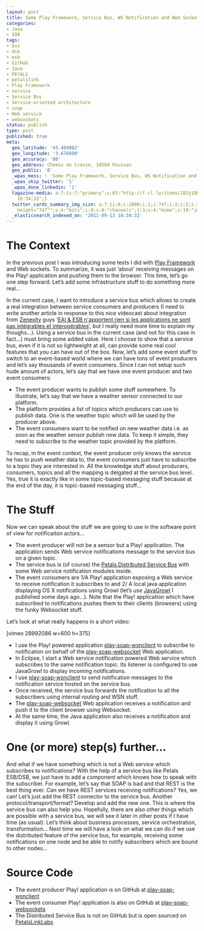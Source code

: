 ```yaml
---
layout: post
title: Some Play Framework, Service Bus, WS Notification and Web Sockets...
categories:
- Java
- SOA
tags:
- bus
- dsb
- esb
- GitHub
- Java
- PEtALS
- petalslink
- Play Framework
- service
- Service Bus
- Service-oriented architecture
- soap
- Web service
- websockets
status: publish
type: post
published: true
meta:
  geo_latitude: '43.484082'
  geo_longitude: '3.676690'
  geo_accuracy: '80'
  geo_address: Chemin de Cresse, 34560 Poussan
  geo_public: '0'
  _wpas_mess: ! 'Some Play Framework, Service Bus, WS Notification and Web Sockets...:'
  _wpas_skip_twitter: '1'
  _wpas_done_linkedin: '1'
  tagazine-media: a:7:{s:7:"primary";s:63:"http://f.cl.ly/items/182y1Q0e1g1D1u1L1d2C/playwsndsbsockets.jpg";s:6:"images";a:1:{s:63:"http://f.cl.ly/items/182y1Q0e1g1D1u1L1d2C/playwsndsbsockets.jpg";a:6:{s:8:"file_url";s:63:"http://f.cl.ly/items/182y1Q0e1g1D1u1L1d2C/playwsndsbsockets.jpg";s:5:"width";s:4:"1000";s:6:"height";s:3:"747";s:4:"type";s:5:"image";s:4:"area";s:6:"747000";s:9:"file_path";s:0:"";}}s:6:"videos";a:0:{}s:11:"image_count";s:1:"1";s:6:"author";s:7:"3303881";s:7:"blog_id";s:7:"3069558";s:9:"mod_stamp";s:19:"2011-09-13
    16:34:32";}
  twitter_cards_summary_img_size: a:7:{i:0;i:1000;i:1;i:747;i:2;i:2;i:3;s:25:"width="1000"
    height="747"";s:4:"bits";i:8;s:8:"channels";i:3;s:4:"mime";s:10:"image/jpeg";}
  _elasticsearch_indexed_on: '2011-09-13 16:34:32'
---
```

<h1>The Context</h1>
In the previous post I was introducing some tests I did with <a title="Play framework - Home" href="http://www.playframework.org/">Play Framework</a> and Web sockets. To summarize, it was just ‘about’ receiving messages on the Play! application and pushing them to the browser. This time, let’s go one step forward: Let’s add some infrastructure stuff to do something more real…

In the current case, I want to introduce a service bus which allows to create a real integration between service consumers and producers (I need to write another article in response to this nice videocast about integration from <a title="Zenexity - web oriented architecture" href="http://www.zenexity.com/">Zenexity</a> guys ‘<a title="EAI &amp; ESB n’apportent rien si les applications ne sont pas intégrables et interopérables - Zengularity" href="http://www.zengularity.com/item/1650674910/eai-esb-napportent-rien-si-les-applications-ne-sont">EAI &amp; ESB n'apportent rien si les applications ne sont pas intégrables et interopérables</a>’, but I really need more time to explain my thoughs…).
Using a service bus in the current case (and not for this case in fact…) must bring some added value. Here I choose to show that a service bus, even if it is not so lightweight at all, can provide some real cool features that you can have out of the box. Now, let’s add some event stuff to switch to an event-based world where we can have tons of event producers and let’s say thousands of event consumers. Since I can not setup such hude amount of actors, let’s say that we have one event producer and two event consumers:
<ul>
	<li>The event producer wants to publish some stuff somewhere. To illustrate, let’s say that we have a weather sensor connected to our platform.</li>
	<li>The platform provides a list of topics which producers can use to publish data. One is the weather topic which will be used by the producer above.</li>
	<li>The event consumers want to be notified on new weather data i.e. as soon as the weather sensor publish new data. To keep it simple, they need to subscribe to the weather topic provided by the platform.</li>
</ul>
To recap, in the event context, the event producer only knows the service he has to push weather data to, the event consumers just have to subscribe to a topic they are interested in. All the knowledge stuff about producers, consumers, topics and all the mapping is delgated at the service bus level. Yes, true it is exactly like in some topic-based messaging stuff because at the end of the day, it is topic-based messaging stuff…
<h1>The Stuff</h1>
Now we can speak about the stuff we are going to use in the software point of view for notificaiton actors…

<img src="http://f.cl.ly/items/182y1Q0e1g1D1u1L1d2C/playwsndsbsockets.jpg" alt="" />
<ul>
	<li>The event producer will not be a sensor but a Play! application. The application sends Web service notifications message to the service bus on a given topic.</li>
	<li>The service bus is (of course) the <a title="PetalsDSB Overview - PetalsDSB - Petalslink Research" href="http://research.petalslink.org/display/petalsdsb">Petals Distributed Service Bus</a> with some Web service notification modules inside.</li>
	<li>The event consumers are 1/A Play! application exposing a Web service to receive notification it subscribes to and 2/ A local java application displaying OS X notifications using Growl (let’s use <a href="https://github.com/chamerling/JavaGrowl">JavaGrowl</a> I published some days ago…). Note that the Play! application which have subscribed to notifications pushes them to their clients (browsers) using the funky Websocket stuff.</li>
</ul>
Let’s look at what really happens in a short video:

[vimeo 28992086 w=600 h=375]
<ul>
	<li>I use the Play! powered application <a href="https://github.com/chamerling/play-soap-wsnclient">play-soap-wsnclient</a> to subscribe to notification on behalf of the <a href="https://github.com/chamerling/play-soap-websockets">play-soap-websocket</a> Web application.</li>
	<li>In Eclipse, I start a Web service notification powered Web service which subscribes to the same notification topic. Its listener is configured to use JavaGrowl to display incoming notifications.</li>
	<li>I use <a href="https://github.com/chamerling/play-soap-wsnclient">play-soap-wsnclient</a> to send notification messages to the notification service hosted on the service bus.</li>
	<li>Once received, the service bus forwards the notification to all the subscribers using internal routing and WSN stuff.</li>
	<li>The <a href="https://github.com/chamerling/play-soap-websockets">play-soap-websocket</a> Web application receives a notification and push it to the client browser using Websocket.</li>
	<li>At the same time, the Java application also receives a notification and display it using Growl.</li>
</ul>
<h1>One (or more) step(s) further…</h1>
And what if we have something which is not a Web service which subscribes to notifications? With the help of a service bus like Petals ESB/DSB, we just have to add a component which knows how to speak with the subscriber. For example, let’s say that SOAP is bad and that REST is the best thing ever. Can we have REST services receiving notifications? Yes, we can! Let’s just add the REST connector to the service bus. Another protocol/transport/format? Develop and add the new one. This is where the service bus can also help you. Hopefully, there are also other things which are possible with a service bus, we will see it later in other posts if I have time (as usual): Let’s think about business processes, service orchestration, transformation…
Next time we will have a look on what we can do if we use the distributed feature of the service bus, for example, receiving some notifications on one node and be able to notify subscribers which are bound to other nodes…
<h1>Source Code</h1>
<ul>
	<li>The event producer Play! application is on GitHub at <a href="https://github.com/chamerling/play-soap-wsnclient">play-soap-wsnclient</a></li>
	<li>The event consumer Play! application is also on GitHub at <a href="https://github.com/chamerling/play-soap-websockets">play-soap-websockets</a></li>
	<li>The Distributed Service Bus is not on GitHub but is open sourced on <a title="PetalsDSB Overview - PetalsDSB - Petalslink Research" href="http://research.petalslink.org/display/petalsdsb">PetalsLinkLabs</a></li>
</ul>
